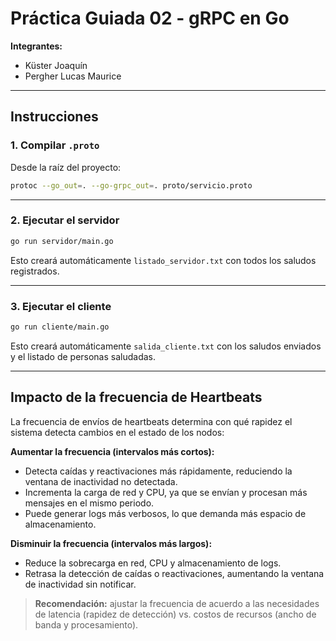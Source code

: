 # Práctica Guiada 02 - gRPC en Go

**Integrantes:**

* Küster Joaquín
* Pergher Lucas Maurice

---

## Instrucciones

### 1. Compilar `.proto`

Desde la raíz del proyecto:

```bash
protoc --go_out=. --go-grpc_out=. proto/servicio.proto
```

---

### 2. Ejecutar el servidor

```bash
go run servidor/main.go
```

Esto creará automáticamente `listado_servidor.txt` con todos los saludos registrados.

---

### 3. Ejecutar el cliente

```bash
go run cliente/main.go
```

Esto creará automáticamente `salida_cliente.txt` con los saludos enviados y el listado de personas saludadas.

---

## Impacto de la frecuencia de Heartbeats

La frecuencia de envíos de heartbeats determina con qué rapidez el sistema detecta cambios en el estado de los nodos:

**Aumentar la frecuencia (intervalos más cortos):** 

- Detecta caídas y reactivaciones más rápidamente, reduciendo la ventana de inactividad no detectada.
- Incrementa la carga de red y CPU, ya que se envían y procesan más mensajes en el mismo periodo.
- Puede generar logs más verbosos, lo que demanda más espacio de almacenamiento.

**Disminuir la frecuencia (intervalos más largos):**

- Reduce la sobrecarga en red, CPU y almacenamiento de logs.
- Retrasa la detección de caídas o reactivaciones, aumentando la ventana de inactividad sin notificar.

> **Recomendación:** ajustar la frecuencia de acuerdo a las necesidades de latencia (rapidez de detección) vs. costos de recursos (ancho de banda y procesamiento).